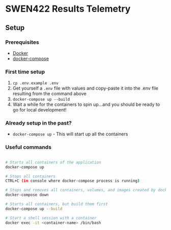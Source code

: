 # SWEN422 Results Telemetry

## Setup

### Prerequisites
- [Docker](https://www.docker.com/)
- [docker-compose](https://docs.docker.com/compose/)

### First time setup
1. `cp .env.example .env`
2. Get yourself a `.env` file with values and copy-paste it into the .env file resulting from the command above
3. `docker-compose up --build`
4. Wait a while for the containers to spin up...and you should be ready to go for local development!

### Already setup in the past?
- `docker-compose up` - This will start up all the containers

### Useful commands
```bash

# Starts all containers of the application
docker-compose up

# Stops all containers
CTRL+C (in console where docker-compose process is running)

# Stops and removes all containers, volumes, and images created by docker-compose up
docker-compose down

# Starts all containers, but build them first
docker-compose up --build

# Start a shell session with a container
docker exec -it <container-name> /bin/bash

```
